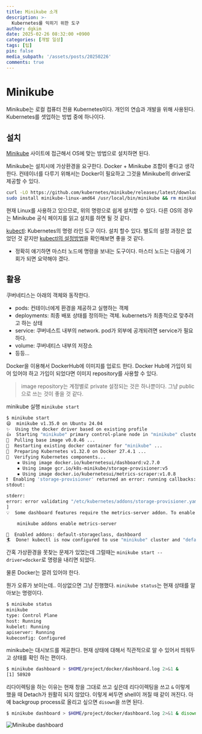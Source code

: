 ```yaml
---
title: Minikube 소개
description: >-
  Kubernetes를 익히기 위한 도구
author: dgkim
date: 2025-02-26 08:32:00 +0900
categories: [개발 일상]
tags: [팁]
pin: false
media_subpath: '/assets/posts/20250226'
comments: true
---
```

# Minikube 
 
 Minikube는 로컬 컴퓨터 전용 Kubernetes이다. 개인의 연습과 개발을 위해 사용된다.
Kubernetes를 셋업하는 방법 중에 하나이다.

## 설치

[Minikube](https://minikube.sigs.k8s.io/docs/start/?arch=%2Flinux%2Fx86-64%2Fstable%2Fbinary+download) 사이트에 접근해서 OS에 맞는 방법으로 설치하면 된다. 

Minikube는 설치시에 가상환경을 요구한다. Docker + Minikube 조합이 좋다고 생각한다. 컨테이너를 다루기 위해서는 Docker이 필요하고 그것을 Minikube의 driver로 제공할 수 있다.

``` bash
curl -LO https://github.com/kubernetes/minikube/releases/latest/download/minikube-linux-amd64
sudo install minikube-linux-amd64 /usr/local/bin/minikube && rm minikube-linux-amd64
```

현재 Linux를 사용하고 있으므로, 위의 명령으로 쉽게 설치할 수 있다.
다른 OS의 경우는 Minikube 공식 페이지를 읽고 설치를 하면 될 것 같다.

[kubectl](https://kubernetes.io/docs/tasks/tools/install-kubectl-linux/): Kubernetes의 명령 라인 도구 이다. 설치 할수 있다. 별도의 설정 과정은 없었던 것 같지만 [kubectl의 설정방법](https://minikube.sigs.k8s.io/docs/handbook/kubectl/)을 확인해보면 좋을 것 같다. 

* 정확히 얘기하면 마스터 노드에 명령을 보내는 도구이다. 마스터 노드는 다음에 기회가 되면 요약해야 겠다.

## 활용

쿠버네티스는 아래의 객체와 동작한다.
- pods: 컨테이너에게 환경을 제공하고 실행하는 객체
- deployments: 최종 배포 상태를 정의하는 객체. kubernets가 최종적으로 맞추려고 하는 상태
- service: 쿠버네스트 내부의 network. pod가 외부에 공개되려면 service가 필요하다.
- volume: 쿠버네티스 내부의 저장소
- 등등...

Docker을 이용해서 DockerHub에 이미지를 업로드 한다. Docker Hub에 가입이 되어 있어야 하고 가입이 되었다면 이미지 repository를 사용할 수 있다. 

> image repository는 계정별로 private 설정되는 것은 하나뿐이다. 그냥 public으로 쓰는 것이 좋을 것 같다.

minikube 실행 `minikube start` 

``` bash
$ minikube start
😄  minikube v1.35.0 on Ubuntu 24.04
✨  Using the docker driver based on existing profile
👍  Starting "minikube" primary control-plane node in "minikube" cluster
🚜  Pulling base image v0.0.46 ...
🔄  Restarting existing docker container for "minikube" ...
🐳  Preparing Kubernetes v1.32.0 on Docker 27.4.1 ...
🔎  Verifying Kubernetes components...
    ▪ Using image docker.io/kubernetesui/dashboard:v2.7.0
    ▪ Using image gcr.io/k8s-minikube/storage-provisioner:v5
    ▪ Using image docker.io/kubernetesui/metrics-scraper:v1.0.8
❗  Enabling 'storage-provisioner' returned an error: running callbacks: [sudo KUBECONFIG=/var/lib/minikube/kubeconfig /var/lib/minikube/binaries/v1.32.0/kubectl apply --force -f /etc/kubernetes/addons/storage-provisioner.yaml: Process exited with status 1
stdout:

stderr:
error: error validating "/etc/kubernetes/addons/storage-provisioner.yaml": error validating data: failed to download openapi: Get "https://localhost:8443/openapi/v2?timeout=32s": dial tcp [::1]:8443: connect: connection refused; if you choose to ignore these errors, turn validation off with --validate=false
]
💡  Some dashboard features require the metrics-server addon. To enable all features please run:

	minikube addons enable metrics-server

🌟  Enabled addons: default-storageclass, dashboard
🏄  Done! kubectl is now configured to use "minikube" cluster and "default" namespace by default

```
간혹 가상환경을 못찾는 문제가 있었는데 그럴때는 `minikube start --driver=docker`로 명령을 내리면 되었다.

물론 Docker는 깔려 있어야 한다.

뭔가 오류가 보이는데.. 이상없으면 그냥 진행했다. `minikube status`는 현재 상태를 알아보는 명령이다.


``` bash
$ minikube status
minikube
type: Control Plane
host: Running
kubelet: Running
apiserver: Running
kubeconfig: Configured

```

minikube는 대시보드를 제공한다. 현재 상태에 대해서 직관적으로 알 수 있어서 띄워두고 상태를 확인 하는 편이다.

``` bash
$ minikube dashboard > $HOME/project/docker/dashboard.log 2>&1 &
[1] 58920
```

리다이렉팅을 하는 이유는 현재 창을 그대로 쓰고 싶은데 리다이렉팅을 쓰고 `&` 이렇게 했을 때
Detach가 원활히 되지 않았다. 이렇게 써두면 shell이 꺼질 때 같이 꺼진다. 아예 backgroup process로 
올리고 싶으면 `disown`을 쓰면 된다.


``` bash
$ minikube dashboard > $HOME/project/docker/dashboard.log 2>&1 & disown
```

![Minikube dashboard](minikube-dashboard.png)

